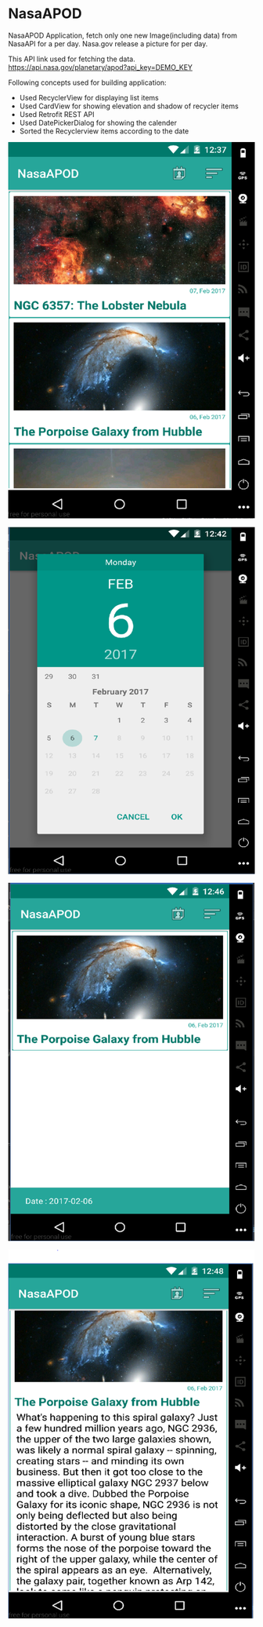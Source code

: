 # NasaAPOD
NasaAPOD Application, fetch only one new Image(including data) from NasaAPI for a per day. 
Nasa.gov release a picture for per day.

This API link used for fetching the data.
https://api.nasa.gov/planetary/apod?api_key=DEMO_KEY


Following concepts used for building application:
 - Used RecyclerView for displaying list items
 - Used CardView for showing elevation and shadow of recycler items
 - Used Retrofit REST API
 - Used DatePickerDialog for showing the calender
 - Sorted the Recyclerview items according to the date



![alt tag](https://github.com/andyemmadi/NasaAPOD/blob/master/nasaAPOD1.png)


![alt tag](https://github.com/andyemmadi/NasaAPOD/blob/master/nasaAPOD2.png)



![alt tag](https://github.com/andyemmadi/NasaAPOD/blob/master/nasaAPOD3.png)



![alt tag](https://github.com/andyemmadi/NasaAPOD/blob/master/nasaAPOD4.png)
